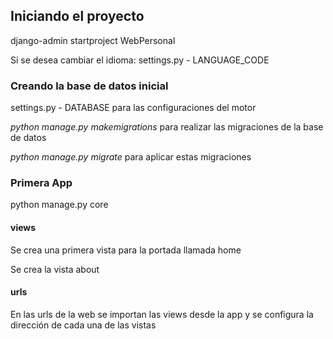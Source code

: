 ## Iniciando el proyecto

django-admin startproject WebPersonal

Si se desea cambiar el idioma: settings.py - LANGUAGE_CODE

### Creando la base de datos inicial

settings.py - DATABASE para las configuraciones del motor

*python manage.py makemigrations* para realizar las migraciones de la base de datos

*python manage.py migrate* para aplicar estas migraciones

### Primera App

python manage.py core

#### views

Se crea una primera vista para la portada llamada home

Se crea la vista about

#### urls

En las urls de la web se importan las views desde la app y se configura la dirección de cada una de las vistas